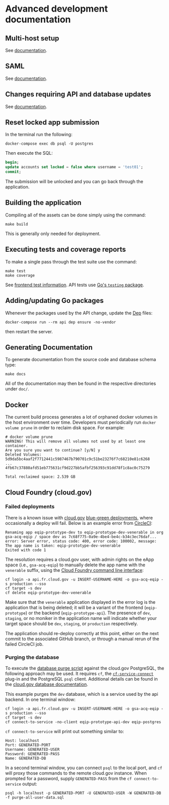# Advanced development documentation

## Multi-host setup

See [documentation](../docs/multi-host.md).

## SAML

See [documentation](../docs/saml.md).

## Changes requiring API and database updates

See [documentation](../docs/updating-api-db.md).

## Reset locked app submission

In the terminal run the following:

```shell
docker-compose exec db psql -U postgres
```

Then execute the SQL:

```sql
begin;
update accounts set locked = false where username = 'test01';
commit;
```

The submission will be unlocked and you can go back through the application.

## Building the application

Compiling all of the assets can be done simply using the command:

```shell
make build
```

This is generally only needed for deployment.

## Executing tests and coverage reports

To make a single pass through the test suite use the command:

```shell
make test
make coverage
```

See [frontend test information](../docs/frontend.md#tests). API tests use [Go's `testing` package](https://golang.org/pkg/testing/).

## Adding/updating Go packages

Whenever the packages used by the API change, update the [Dep](https://golang.github.io/dep/) files:

```shell
docker-compose run --rm api dep ensure -no-vendor
```

then restart the server.

## Generating Documentation

To generate documentation from the source code and database schema type:

```shell
make docs
```

All of the documentation may then be found in the respective directories under `doc/`.

## Docker

The current build process generates a lot of orphaned docker volumes in the host environment over time. Developers must periodically run `docker volume prune` in order to reclaim disk space. For example:

```
# docker volume prune
WARNING! This will remove all volumes not used by at least one container.
Are you sure you want to continue? [y/N] y
Deleted Volumes:
5d9da5bc4aaf2f7712441c5987467b790701c9c51be23276f7c68210e81c6268
...
4fb67c37880afd51eb775631cf9d227bb5afbf256393c91dd78f1c8ac0c75279

Total reclaimed space: 2.539 GB
```

## Cloud Foundry (cloud.gov)

### Failed deployments

There is a known issue with [cloud.gov](https://cloud.gov/) [blue-green deployments](https://docs.cloudfoundry.org/devguide/deploy-apps/blue-green.html), where occasionally a deploy will fail. Below is an example error from [CircleCI](https://circleci.com/gh/18F/e-QIP-prototype/2831):

```
Renaming app eqip-prototype-dev to eqip-prototype-dev-venerable in org gsa-acq-eqip / space dev as 7c68f775-0a9e-4be4-be4c-b34c3ec76daf...
error: Server error, status code: 400, error code: 100002, message: The app name is taken: eqip-prototype-dev-venerable
Exited with code 1
```

The resolution requires a cloud.gov user, with admin rights on the eApp space (i.e., `gsa-acq-eqip`) to manually delete the app name with the `venerable` suffix, using the [Cloud Foundry command line interface](https://docs.cloudfoundry.org/cf-cli/install-go-cli.html):

```
cf login -a api.fr.cloud.gov -u INSERT-USERNAME-HERE -o gsa-acq-eqip -s production --sso
cf target -s dev
cf delete eqip-prototype-dev-venerable
```

Make sure that the `venerable` application displayed in the error log is the application that is being deleted; it will be a variant of the frontend (`eqip-prototype`) or the backend (`eqip-prototype-api`). The presence of `dev`, `staging`, or no moniker in the application name will indicate whether your target space should be `dev`, `staging`, or `production` respectively.

The application should re-deploy correctly at this point, either on the next commit to the associated GitHub branch, or through a manual rerun of the failed CircleCI job.

### Purging the database

To execute the [database purge script](https://github.com/18F/e-QIP-prototype/blob/develop/docs/test-scenarios.md) against the cloud.gov PostgreSQL, the following approach may be used. It requires `cf`, the [`cf-service-connect`](cf-service-connect) plug-in and the PostgreSQL `psql` client. Additional details can be found in the [cloud.gov database documentation](https://cloud.gov/docs/services/relational-database/#manually-access-a-database).

This example purges the `dev` database, which is a service used by the api backend. In one terminal window:

```
cf login -a api.fr.cloud.gov -u INSERT-USERNAME-HERE -o gsa-acq-eqip -s production --sso
cf target -s dev
cf connect-to-service -no-client eqip-prototype-api-dev eqip-postgres
```

`cf connect-to-service` will print out something similar to:

```
Host: localhost
Port: GENERATED-PORT
Username: GENERATED-USER
Password: GENERATED-PASS
Name: GENERATED-DB
```

In a second terminal window, you can connect `psql` to the local port, and `cf` will proxy those commands to the remote cloud.gov instance. When prompted for a password, supply `GENERATED-PASS` from the `cf connect-to-service` output:

```
psql -h localhost -p GENERATED-PORT -U GENERATED-USER -W GENERATED-DB -f purge-all-user-data.sql
```
